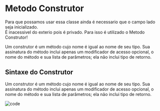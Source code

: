 # Metodo Construtor

Para que possamos usar essa classe ainda é necessario que o campo lado seja inicializado.<br>
É inacessivel do exterio pois é privado. Para isso é utilizado o Metodo Construtor!
<br>

Um construtor é um método cujo nome é igual ao nome de seu tipo. Sua assinatura do método inclui apenas um modificador de acesso opcional, o nome do método e sua lista de parâmetros; ela não inclui tipo de retorno. 

## Sintaxe do Construtor

Um construtor é um método cujo nome é igual ao nome de seu tipo. Sua assinatura do método inclui apenas um modificador de acesso opcional, o nome do método e sua lista de parâmetros; ela não inclui tipo de retorno. 

![code](https://user-images.githubusercontent.com/91918988/236368956-08b45fdb-1ca6-4cc6-80bb-eb9382ac71ec.png)

